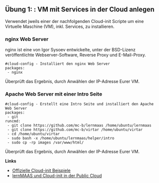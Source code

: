 Übung 1: : VM mit Services in der Cloud anlegen
-----------------------------------------------

Verwendet jweils einer der nachfolgenden Cloud-init Scripte um eine Virtuelle Maschine (VM), inkl. Services, zu installieren.

### nginx Web Server

nginx ist eine von Igor Sysoev entwickelte, unter der BSD-Lizenz veröffentlichte Webserver-Software, Reverse Proxy und E-Mail-Proxy.

    #cloud-config - Installiert den nginx Web Server
    packages:
     - nginx
     
Überprüft das Ergebnis, durch Anwählen der IP-Adresse Eurer VM.

### Apache Web Server mit einer Intro Seite

    #cloud-config - Erstellt eine Intro Seite und installiert den Apache Web Server
    packages:
     - git
    runcmd:
     - git clone https://github.com/mc-b/lernmaas /home/ubuntu/lernmaas
     - git clone https://github.com/mc-b/virtar /home/ubuntu/virtar
     - cd /home/ubuntu/virtar
     - sudo bash -x /home/ubuntu/lernmaas/helper/intro
     - sudo cp -rp images /var/www/html/ 

Überprüft das Ergebnis, durch Anwählen der IP-Adresse Eurer VM.

**Links**

* [Offizielle Cloud-init Beispiele](https://cloudinit.readthedocs.io/en/latest/topics/examples.html)
* [lernMAAS und Cloud-init in der Public Cloud](https://github.com/mc-b/lernmaas/tree/master/doc/Cloud)